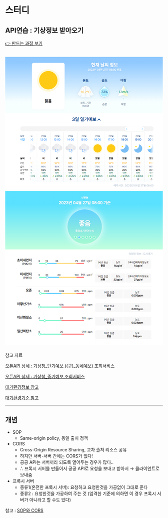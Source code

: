 # 스터디
## API연습 : 기상정보 받아오기

[👉 만드는 과정 보기](https://www.notion.so/ryu-soohyeon/c7135d19cc90487a9ae985cb5ab8e7ec?pvs=4)

![현재날씨, 3일 일기예보](2023-04-27-08-58-13.png)
![대기질](2023-04-27-08-56-42.png)
---

참고 자료

[오픈API 상세 : 기상청_단기예보 ((구)_동네예보) 조회서비스](https://www.data.go.kr/data/15084084/openapi.do)

[오픈API 상세 : 기상청_중기예보 조회서비스](https://www.data.go.kr/data/15059468/openapi.do)

[대기환경정보 참고](https://cleanair.seoul.go.kr/information/info11#emergency-response)

[대기환경기준 참고](https://www.me.go.kr/mamo/web/index.do?menuId=586)

---

## 개념
- SOP
    - Same-origin policy, 동일 출처 정책
- CORS
    - Cross-Origin Resource Sharing, 교차 출처 리소스 공유
    - 하지만 서버-서버 간에는 CORS가 없다!
    - 공공 API는 서버끼리 되도록 열어두는 경우가 많다..
    - .'. 프록시 서버를 만들어서 공공 API로 요청을 보내고 받아서 → 클라이언트로 보내줌
- 프록시 서버
    - 종류1(온전한 프록시 서버): 요청하고 요청한것을 가공없이 그대로 준다
    - 종류2 : 요청한것을 가공하여 주는 것 (엄격한 기준에 의하면 이 경우 프록시 서버가 아니라고 할 수도 있다)

참고 : [SOP와 CORS](https://velog.io/@jesop/SOP%EC%99%80-CORS)

